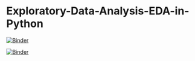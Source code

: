 # Exploratory-Data-Analysis-EDA-in-Python

[![Binder](https://mybinder.org/badge_logo.svg)](https://mybinder.org/v2/gh/moaaz333/Exploratory-Data-Analysis-EDA-in-Python/master?filepath=EDA%20of%20Life%20expectancy%20around%20the%20world.ipynb)


[![Binder](https://mybinder.org/badge_logo.svg)](https://mybinder.org/v2/gh/moaaz333/Exploratory-Data-Analysis-EDA-in-Python/master?filepath=Fill%20The%20Missing%20Values%20From%20Data%20Set.ipynb)
